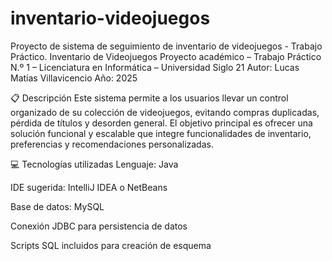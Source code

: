 # inventario-videojuegos
Proyecto de sistema de seguimiento de inventario de videojuegos - Trabajo Práctico.
Inventario de Videojuegos
Proyecto académico – Trabajo Práctico N.º 1 – Licenciatura en Informática – Universidad Siglo 21
Autor: Lucas Matías Villavicencio
Año: 2025

📋 Descripción
Este sistema permite a los usuarios llevar un control organizado de su colección de videojuegos, evitando compras duplicadas, pérdida de títulos y desorden general. El objetivo principal es ofrecer una solución funcional y escalable que integre funcionalidades de inventario, preferencias y recomendaciones personalizadas.

💻 Tecnologías utilizadas
Lenguaje: Java

IDE sugerida: IntelliJ IDEA o NetBeans

Base de datos: MySQL

Conexión JDBC para persistencia de datos

Scripts SQL incluidos para creación de esquema
